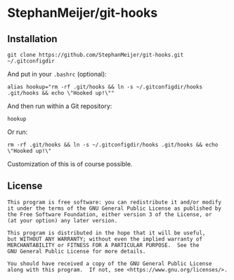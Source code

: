 # StephanMeijer/git-hooks

## Installation

```
git clone https://github.com/StephanMeijer/git-hooks.git ~/.gitconfigdir
```

And put in your `.bashrc` (optional):

```
alias hookup="rm -rf .git/hooks && ln -s ~/.gitconfigdir/hooks .git/hooks && echo \"Hooked up!\""
```

And then run within a Git repository:

```
hookup
```

Or run:

```
rm -rf .git/hooks && ln -s ~/.gitconfigdir/hooks .git/hooks && echo \"Hooked up!\"
```

Customization of this is of course possible.

## License

    This program is free software: you can redistribute it and/or modify
    it under the terms of the GNU General Public License as published by
    the Free Software Foundation, either version 3 of the License, or
    (at your option) any later version.

    This program is distributed in the hope that it will be useful,
    but WITHOUT ANY WARRANTY; without even the implied warranty of
    MERCHANTABILITY or FITNESS FOR A PARTICULAR PURPOSE.  See the
    GNU General Public License for more details.

    You should have received a copy of the GNU General Public License
    along with this program.  If not, see <https://www.gnu.org/licenses/>.